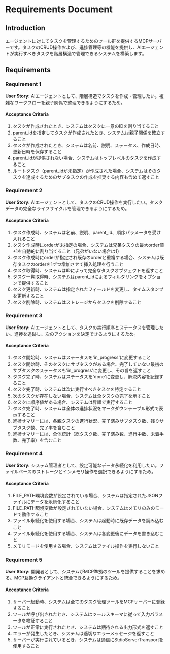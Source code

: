 # Requirements Document

## Introduction

エージェントに対してタスクを管理するためのツール群を提供するMCPサーバーです。タスクのCRUD操作および、進捗管理等の機能を提供し、AIエージェントが実行すべきタスクを階層構造で管理できるシステムを構築します。

## Requirements

### Requirement 1

**User Story:** AIエージェントとして、階層構造でタスクを作成・管理したい。複雑なワークフローを親子関係で整理できるようにするため。

#### Acceptance Criteria

1. タスクが作成されたとき、システムはタスクに一意のIDを割り当てること
2. parent_idを指定してタスクが作成されたとき、システムは親子関係を確立すること
3. タスクが作成されたとき、システムは名前、説明、ステータス、作成日時、更新日時を保存すること
4. parent_idが提供されない場合、システムはトップレベルのタスクを作成すること
5. ルートタスク（parent_idが未指定）が作成された場合、システムはそのタスクを達成するためのサブタスクの作成を推奨する内容も含めて返すこと

### Requirement 2

**User Story:** AIエージェントとして、タスクのCRUD操作を実行したい。タスクデータの完全なライフサイクルを管理できるようにするため。

#### Acceptance Criteria

1. タスク作成時、システムは名前、説明、parent_id、順序パラメータを受け入れること
2. タスク作成時にorderが未指定の場合、システムは兄弟タスクの最大order値+1を自動的に割り当てること（兄弟がいない場合は1）
3. タスク作成時にorderが指定され既存のorderと重複する場合、システムは既存タスクのorderを1ずつ増加させて挿入処理を行うこと
4. タスク取得時、システムはIDによって完全なタスクオブジェクトを返すこと
5. タスク一覧取得時、システムはparent_idによるフィルタリングをオプションで提供すること
6. タスク更新時、システムは指定されたフィールドを変更し、タイムスタンプを更新すること
7. タスク削除時、システムはストレージからタスクを削除すること

### Requirement 3

**User Story:** AIエージェントとして、タスクの実行順序とステータスを管理したい。進捗を追跡し、次のアクションを決定できるようにするため。

#### Acceptance Criteria

1. タスク開始時、システムはステータスを'in_progress'に変更すること
2. タスク開始時、そのタスクにサブタスクがある場合、完了していない最初のサブタスクのステータスも'in_progress'に変更し、その旨を返すこと
3. タスク完了時、システムはステータスを'done'に変更し、解決内容を記録すること
4. タスク完了時、システムは次に実行すべきタスクを特定すること
5. 次のタスクが存在しない場合、システムは全タスクの完了を示すこと
6. タスクに順序値がある場合、システムは昇順で実行すること
7. タスク完了時、システムは全体の進捗状況をマークダウンテーブル形式で表示すること
8. 進捗サマリーには、各親タスクの進行状況、完了済みサブタスク数、残りサブタスク数、完了率を含むこと
9. 進捗サマリーには、全体統計（総タスク数、完了済み数、進行中数、未着手数、完了率）を含むこと

### Requirement 4

**User Story:** システム管理者として、設定可能なデータ永続化を利用したい。ファイルベースのストレージとインメモリ操作を選択できるようにするため。

#### Acceptance Criteria

1. FILE_PATH環境変数が設定されている場合、システムは指定されたJSONファイルにデータを永続化すること
2. FILE_PATH環境変数が設定されていない場合、システムはメモリのみのモードで動作すること
3. ファイル永続化を使用する場合、システムは起動時に既存データを読み込むこと
4. ファイル永続化を使用する場合、システムは各変更後にデータを書き込むこと
5. メモリモードを使用する場合、システムはファイル操作を実行しないこと

### Requirement 5

**User Story:** 開発者として、システムがMCP準拠のツールを提供することを求める。MCP互換クライアントと統合できるようにするため。

#### Acceptance Criteria

1. サーバー起動時、システムは全てのタスク管理ツールをMCPサーバーに登録すること
2. ツールが呼び出されたとき、システムはツールスキーマに従って入力パラメータを検証すること
3. ツールが正常に実行されたとき、システムは期待される出力形式を返すこと
4. エラーが発生したとき、システムは適切なエラーメッセージを返すこと
5. サーバーが実行されているとき、システムは通信にStdioServerTransportを使用すること
